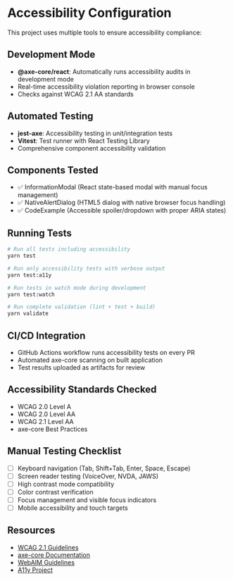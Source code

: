 # Accessibility Configuration

This project uses multiple tools to ensure accessibility compliance:

## Development Mode

- **@axe-core/react**: Automatically runs accessibility audits in development mode
- Real-time accessibility violation reporting in browser console
- Checks against WCAG 2.1 AA standards

## Automated Testing

- **jest-axe**: Accessibility testing in unit/integration tests
- **Vitest**: Test runner with React Testing Library
- Comprehensive component accessibility validation

## Components Tested

- ✅ InformationModal (React state-based modal with manual focus management)
- ✅ NativeAlertDialog (HTML5 dialog with native browser focus handling)
- ✅ CodeExample (Accessible spoiler/dropdown with proper ARIA states)

## Running Tests

```bash
# Run all tests including accessibility
yarn test

# Run only accessibility tests with verbose output
yarn test:a11y

# Run tests in watch mode during development
yarn test:watch

# Run complete validation (lint + test + build)
yarn validate
```

## CI/CD Integration

- GitHub Actions workflow runs accessibility tests on every PR
- Automated axe-core scanning on built application
- Test results uploaded as artifacts for review

## Accessibility Standards Checked

- WCAG 2.0 Level A
- WCAG 2.0 Level AA
- WCAG 2.1 Level AA
- axe-core Best Practices

## Manual Testing Checklist

- [ ] Keyboard navigation (Tab, Shift+Tab, Enter, Space, Escape)
- [ ] Screen reader testing (VoiceOver, NVDA, JAWS)
- [ ] High contrast mode compatibility
- [ ] Color contrast verification
- [ ] Focus management and visible focus indicators
- [ ] Mobile accessibility and touch targets

## Resources

- [WCAG 2.1 Guidelines](https://www.w3.org/WAI/WCAG21/quickref/)
- [axe-core Documentation](https://github.com/dequelabs/axe-core)
- [WebAIM Guidelines](https://webaim.org/)
- [A11y Project](https://www.a11yproject.com/)

